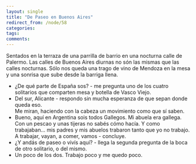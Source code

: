 ```yaml
---
layout: single
title: "De Paseo en Buenos Aires"
redirect_from: /node/58
categories:
tags: 
comments: 
---
```

Sentados en la terraza de una parrilla de barrio en una nocturna calle de Palermo. Las calles de Buenos Aires diurnas no són las mismas que las calles nocturnas. Sólo nos queda una trago de vino de Mendoza en la mesa y una sonrisa que sube desde la barriga llena.  
- ¿De qué parte de España sos? - me pregunta uno de los cuatro solitarios que comparten mesa y botella de Vasco Viejo.  
- Del sur, Alicante - respondo sin mucha esperanza de que sepan donde queda eso.  
Me miran, haciendo con la cabeza un movimiento como que sí saben.  
- Bueno, aquí en Argentina sois todos Gallegos. Mi abuela era gallega. Con un pescao y unas tijeras no sabés cómo hacía. Y como trabajaban... mis padres y mis abuelos trabaron tanto que yo no trabajo. A trabajar, vayan, a comer, vamos - concluye.  
- ¿Y andás de paseo o vivís aquí? - llega la segunda pregunta de la boca de otro solitario, o del mismo.  
- Un poco de los dos. Trabajo poco y me quedo poco.
